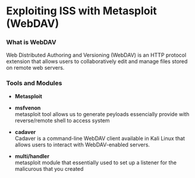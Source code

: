 # Exploiting ISS with Metasploit (WebDAV)

### What is WebDAV
Web Distributed Authoring and Versioning (WebDAV) is an HTTP protocol extension that allows users to collaboratively edit and manage files stored on remote web servers.


### Tools and Modules
- **Metasploit**
- **msfvenon** \
metasploit tool allows us to generate peyloads essencially provide with reverse/remote shell to access system

- **cadaver**\
Cadaver is a command-line WebDAV client available in Kali Linux that allows users to interact with WebDAV-enabled servers. 

- **multi/handler**\
metasploit module that essentially used to set up a listener for the malicurous that you created

